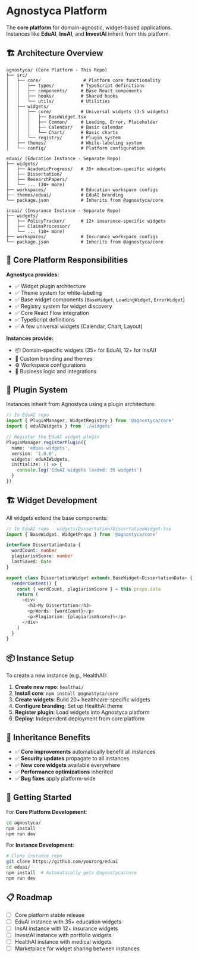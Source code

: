 # Agnostyca Platform

The **core platform** for domain-agnostic, widget-based applications. Instances like **EduAI**, **InsAI**, and **InvestAI** inherit from this platform.

## 🏗️ Architecture Overview

```
agnostyca/ (Core Platform - This Repo)
├── src/
│   ├── core/                # Platform core functionality
│   │   ├── types/          # TypeScript definitions
│   │   ├── components/     # Base React components
│   │   ├── hooks/          # Shared hooks
│   │   └── utils/          # Utilities
│   ├── widgets/
│   │   ├── core/           # Universal widgets (3-5 widgets)
│   │   │   ├── BaseWidget.tsx
│   │   │   ├── Common/     # Loading, Error, Placeholder
│   │   │   ├── Calendar/   # Basic calendar
│   │   │   └── Chart/      # Basic charts
│   │   └── registry/       # Plugin system
│   ├── themes/             # White-labeling system
│   └── config/             # Platform configuration

eduai/ (Education Instance - Separate Repo)
├── widgets/
│   ├── AcademicProgress/   # 35+ education-specific widgets
│   ├── Dissertation/
│   ├── ResearchPapers/
│   └── ... (30+ more)
├── workspaces/             # Education workspace configs
├── themes/eduai/           # EduAI branding
└── package.json            # Inherits from @agnostyca/core

insai/ (Insurance Instance - Separate Repo)
├── widgets/
│   ├── PolicyTracker/      # 12+ insurance-specific widgets
│   ├── ClaimsProcessor/
│   └── ... (10+ more)
├── workspaces/             # Insurance workspace configs
└── package.json            # Inherits from @agnostyca/core
```

## 🎯 Core Platform Responsibilities

**Agnostyca provides:**
- ✅ Widget plugin architecture
- ✅ Theme system for white-labeling
- ✅ Base widget components (`BaseWidget`, `LoadingWidget`, `ErrorWidget`)
- ✅ Registry system for widget discovery
- ✅ Core React Flow integration
- ✅ TypeScript definitions
- ✅ A few universal widgets (Calendar, Chart, Layout)

**Instances provide:**
- 📦 Domain-specific widgets (35+ for EduAI, 12+ for InsAI)
- 🎨 Custom branding and themes
- ⚙️ Workspace configurations
- 🔧 Business logic and integrations

## 🔌 Plugin System

Instances inherit from Agnostyca using a plugin architecture:

```typescript
// In EduAI repo
import { PluginManager, WidgetRegistry } from '@agnostyca/core'
import { eduAIWidgets } from './widgets'

// Register the EduAI widget plugin
PluginManager.registerPlugin({
  name: 'eduai-widgets',
  version: '1.0.0',
  widgets: eduAIWidgets,
  initialize: () => {
    console.log('EduAI widgets loaded: 35 widgets')
  }
})
```

## 🏗️ Widget Development

All widgets extend the base components:

```typescript
// In EduAI repo - widgets/Dissertation/DissertationWidget.tsx
import { BaseWidget, WidgetProps } from '@agnostyca/core'

interface DissertationData {
  wordCount: number
  plagiarismScore: number
  lastSaved: Date
}

export class DissertationWidget extends BaseWidget<DissertationData> {
  renderContent() {
    const { wordCount, plagiarismScore } = this.props.data
    return (
      <div>
        <h3>My Dissertation</h3>
        <p>Words: {wordCount}</p>
        <p>Plagiarism: {plagiarismScore}%</p>
      </div>
    )
  }
}
```

## 📦 Instance Setup

To create a new instance (e.g., HealthAI):

1. **Create new repo**: `healthai/`
2. **Install core**: `npm install @agnostyca/core`
3. **Create widgets**: Build 20+ healthcare-specific widgets
4. **Configure branding**: Set up HealthAI theme
5. **Register plugin**: Load widgets into Agnostyca platform
6. **Deploy**: Independent deployment from core platform

## 🎨 Inheritance Benefits

- ✅ **Core improvements** automatically benefit all instances
- ✅ **Security updates** propagate to all instances
- ✅ **New core widgets** available everywhere
- ✅ **Performance optimizations** inherited
- ✅ **Bug fixes** apply platform-wide

## 🚀 Getting Started

For **Core Platform Development**:
```bash
cd agnostyca/
npm install
npm run dev
```

For **Instance Development**:
```bash
# Clone instance repo
git clone https://github.com/yourorg/eduai
cd eduai/
npm install  # Automatically gets @agnostyca/core
npm run dev
```

## 📋 Roadmap

- [ ] Core platform stable release
- [ ] EduAI instance with 35+ education widgets
- [ ] InsAI instance with 12+ insurance widgets
- [ ] InvestAI instance with portfolio widgets
- [ ] HealthAI instance with medical widgets
- [ ] Marketplace for widget sharing between instances